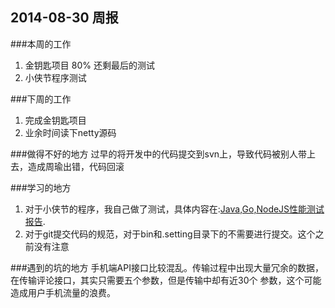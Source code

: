 2014-08-30 周报
---

###本周的工作
1. 金钥匙项目 80% 还剩最后的测试
2. 小侠节程序测试

###下周的工作
1. 完成金钥匙项目
2. 业余时间读下netty源码

###做得不好的地方
过早的将开发中的代码提交到svn上，导致代码被别人带上去，造成周瑜出错，代码回滚

###学习的地方
1. 对于小侠节的程序，我自己做了测试，具体内容在:[Java,Go,NodeJS性能测试报告](http://mikecoder.net/?post=109).
2. 对于git提交代码的规范，对于bin和.setting目录下的不需要进行提交。这个之前没有注意

###遇到的坑的地方
手机端API接口比较混乱。传输过程中出现大量冗余的数据，在传输评论接口，其实只需要五个参数，但是传输中却有近30个
参数，这个可能造成用户手机流量的浪费。




